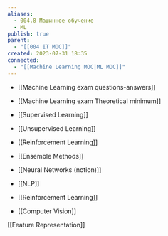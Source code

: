 ```yaml
---
aliases:
  - 004.8 Машинное обучение
  - ML
publish: true
parent:
  - "[[004 IT MOC]]"
created: 2023-07-31 18:35
connected:
  - "[[Machine Learning MOC|ML MOC]]"
---
```


- [[Machine Learning exam questions-answers]]
- [[Machine Learning exam Theoretical minimum]]


- [[Supervised Learning]] 
- [[Unsupervised Learning]] 
- [[Reinforcement Learning]]
- [[Ensemble Methods]]
- [[Neural Networks (notion)]]



- [[NLP]]
- [[Reinforcement Learning]]
- [[Computer Vision]]


[[Feature Representation]]

